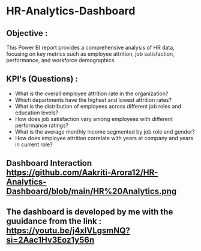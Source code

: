# HR-Analytics-Dashboard
## Objective :
This Power BI report provides a comprehensive analysis of HR data, focusing on key metrics such as employee attrition, job satisfaction, performance, and workforce demographics.
## KPI's (Questions) :
- What is the overall employee attrition rate in the organization?
- Which departments have the highest and lowest attrition rates?
- What is the distribution of employees across different job roles and education levels?
- How does job satisfaction vary among employees with different performance ratings?
- What is the average monthly income segmented by job role and gender?
- How does employee attrition correlate with years at company and years in current role?
## Dashboard Interaction https://github.com/Aakriti-Arora12/HR-Analytics-Dashboard/blob/main/HR%20Analytics.png
## The dashboard is developed by me with the guuidance from the link : https://youtu.be/j4xlVLgsmNQ?si=2Aac1Hv3Eoz1y56n
